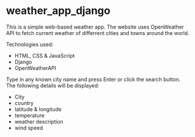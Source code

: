 # weather_app_django

This is a simple web-based weather app. The website uses OpenWeather API to fetch current weather of differrent cities and towns around the world.

Technologies used:
  - HTML, CSS & JavaScript
  - Django
  - OpenWeatherAPI
 
 Type in any known city name and press Enter or click the search button. The following details will be displayed:
  - City
  - country
  - latitude & longitude
  - temperature
  - weather description 
  - wind speed
